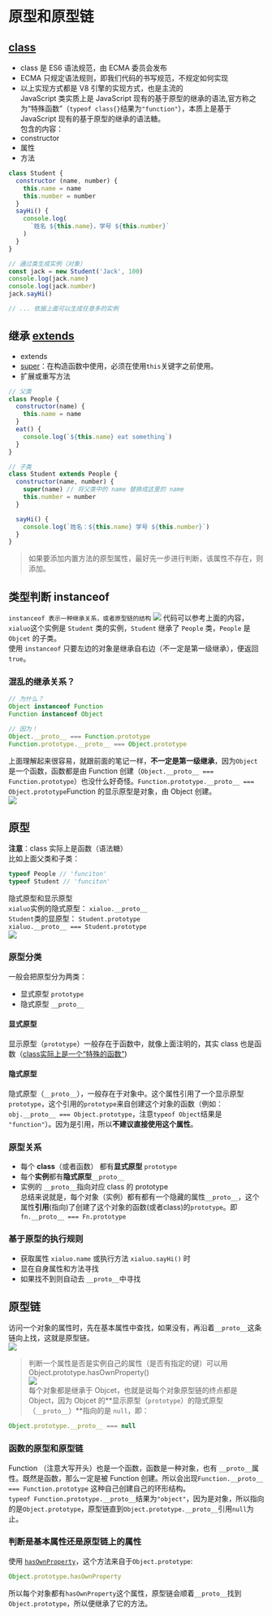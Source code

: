 # 原型和原型链
## [class](https://developer.mozilla.org/zh-CN/docs/Web/JavaScript/Reference/Classes)
- class 是 ES6 语法规范，由 ECMA 委员会发布
- ECMA 只规定语法规则，即我们代码的书写规范，不规定如何实现
- 以上实现方式都是 V8 引擎的实现方式，也是主流的  
JavaScript 类实质上是 JavaScript 现有的基于原型的继承的语法,官方称之为“特殊函数”（`typeof class{}`结果为`"function"`），本质上是基于 JavaScript 现有的基于原型的继承的语法糖。  
包含的内容：
- constructor
- 属性
- 方法
```javascript
class Student {
  constructor (name, number) {
    this.name = name
    this.number = number
  }
  sayHi() {
    console.log(
      `姓名 ${this.name}，学号 ${this.number}`
    )
  }
}

// 通过类生成实例（对象）
const jack = new Student('Jack', 100)
console.log(jack.name)
console.log(jack.number)
jack.sayHi()

// ... 依据上面可以生成任意多的实例
```

## 继承 [extends](https://developer.mozilla.org/zh-CN/docs/Web/JavaScript/Reference/Classes/extends)
- extends
- [super](https://developer.mozilla.org/zh-CN/docs/Web/JavaScript/Reference/Operators/super)：在构造函数中使用，必须在使用`this`关键字之前使用。
- 扩展或重写方法
```javascript
// 父类
class People {
  constructor(name) {
    this.name = name
  }
  eat() {
    console.log(`${this.name} eat something`)
  }
}

// 子类
class Student extends People {
  constructor(name, number) {
    super(name) // 将父类中的 name 替换成这里的 name
    this.number = number
  }

  sayHi() {
    console.log(`姓名：${this.name} 学号 ${this.number}`)
  }
}
```
> 如果要添加内置方法的原型属性，最好先一步进行判断，该属性不存在，则添加。

## 类型判断 instanceof
`instanceof 表示一种继承关系，或者原型链的结构`
![](images/2020-04-16-15-39-58.png)
代码可以参考上面的内容，`xialuo`这个实例是 `Student` 类的实例，`Student` 继承了 `People` 类，`People` 是 `Objcet` 的子类。  
使用 `instanceof` 只要左边的对象是继承自右边（不一定是第一级继承），便返回 `true`。
### 混乱的继承关系？
```javascript
// 为什么？
Object instanceof Function
Function instanceof Object

// 因为！
Object.__proto__ === Function.prototype
Function.prototype.__proto__ === Object.prototype
```
上面理解起来很容易，就跟前面的笔记一样，**不一定是第一级继承**，因为`Object`是一个函数，函数都是由 Function 创建（`Object.__proto__ === Function.prototype`）也没什么好奇怪。`Function.prototype.__proto__ === Object.prototype`Function 的显示原型是对象，由 Object 创建。  
![](images/2020-08-01-16-40-46.png)

## 原型
**注意**：class 实际上是函数（语法糖）  
比如上面父类和子类：  
```javascript
typeof People // 'funciton'
typeof Student // 'funciton'
```
隐式原型和显示原型  
`xialuo`实例的隐式原型： `xialuo.__proto__`  
`Student`类的显原型： `Student.prototype`  
`xialuo.__proto__ === Student.prototype`  
![](images/2020-04-16-15-57-32.png)
### 原型分类
一般会把原型分为两类：
- 显式原型 `prototype`
- 隐式原型 `__proto__`  
#### 显式原型
显示原型（`prototype`）一般存在于函数中，就像上面注明的，其实 class 也是函数（[class实际上是一个“特殊的函数”](https://developer.mozilla.org/zh-CN/docs/Web/JavaScript/Reference/Classes))

#### 隐式原型
隐式原型（`__proto__`），一般存在于对象中。这个属性引用了一个显示原型`prototype`，这个引用的`prototype`来自创建这个对象的函数（例如：`obj.__proto__ === Object.prototype`，注意`typeof Object`结果是 `"function"`）。因为是引用，所以**不建议直接使用这个属性**。
### 原型关系
- 每个 **class**（或者函数） 都有**显式原型** `prototype`
- 每个**实例**都有**隐式原型**`__proto__`
- 实例的 `__proto__`指向对应 class 的 prototype  
总结来说就是，每个对象（实例）都有都有一个隐藏的属性`__proto__`，这个属性**引用**(指向)了创建了这个对象的函数(或者class)的`prototype`。即`fn.__proto__ === Fn.prototype`
### 基于原型的执行规则
- 获取属性 `xialuo.name` 或执行方法 `xialuo.sayHi()` 时
- 显在自身属性和方法寻找
- 如果找不到则自动去 `__proto__`中寻找

## 原型链
访问一个对象的属性时，先在基本属性中查找，如果没有，再沿着`__proto__`这条链向上找，这就是原型链。  
![](images/2020-04-16-16-06-15.png)  
> 判断一个属性是否是实例自己的属性（是否有指定的键）可以用 Object.prototype.hasOwnProperty()  
![](images/2020-04-16-16-24-19.png)  
每个对象都是继承于 Objcet，也就是说每个对象原型链的终点都是 Object，因为 Objcet 的**显示原型（`prototype`）的隐式原型（`__proto__`）**指向的是 `null`，即：
```javascript
Object.prototype.__proto__ === null
```
### 函数的原型和原型链
Function （注意大写开头）也是一个函数，函数是一种对象，也有 `__proto__`属性。既然是函数，那么一定是被 Function 创建。所以会出现`Function.__proto__ === Function.prototype` 这种自己创建自己的环形结构。  
`typeof Function.prototype.__proto__`结果为`"object"`，因为是对象，所以指向的是`Object.prototype`，原型链直到`Object.prototype.__proto__`引用`null`为止。

### 判断是基本属性还是原型链上的属性
使用 [`hasOwnProperty`](https://developer.mozilla.org/zh-CN/docs/Web/JavaScript/Reference/Global_Objects/Object/hasOwnProperty)，这个方法来自于`Object.prototype`:
```javascript
Object.prototype.hasOwnProperty
```
所以每个对象都有`hasOwnProperty`这个属性，原型链会顺着`__proto__`找到`Object.prototype`，所以便继承了它的方法。
